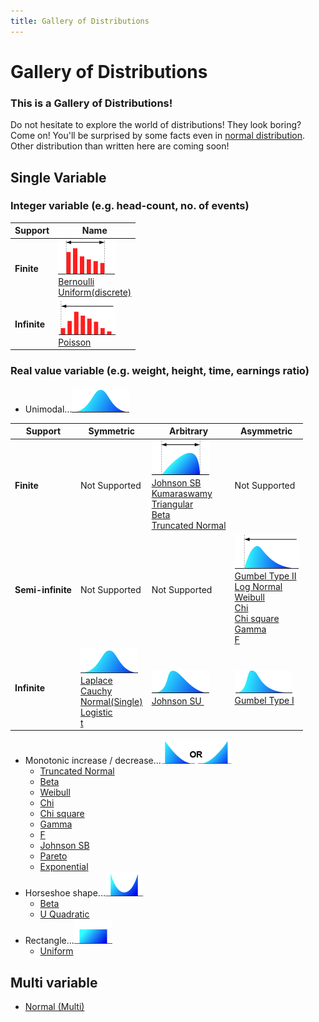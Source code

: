 ```yaml
---
title: Gallery of Distributions
---
```


# Gallery of Distributions

### This is a Gallery of Distributions!

Do not hesitate to explore the world of distributions! They look boring? Come on! You'll be surprised by some facts even in [normal distribution](https://www.ntrand.com/normal-distribution-single/).\
Other distribution than written here are coming soon!

## Single Variable

### Integer variable (e.g. head-count, no. of events)

| Support      | Name                                                                                                                                                                                                               |
| ------------ | ------------------------------------------------------------------------------------------------------------------------------------------------------------------------------------------------------------------ |
| **Finite**   | ![](./../assets/distributions/DiscFinite.png)<br /> [Bernoulli](https://www.ntrand.com/bernoulli-distribution/)<br /> [Uniform(discrete)](https://www.ntrand.com/uniform-distribution-discrete/) |
| **Infinite** | ![](./../assets/distributions/DiscInfinite.png)<br /> [Poisson](https://www.ntrand.com/poisson-distribution/)                                                                                    |

### Real value variable (e.g. weight, height, time, earnings ratio)

- Unimodal...![](./../assets/distributions/ContInfiniteSym.png)

| Support           | Symmetric                                                                                                                                                                                                                                                                                                                                                                                   | Arbitrary                                                                                                                                                                                                                                                                                                                                                                                                             | Asymmetric                                                                                                                                                                                                                                                                                                                                                                                                                                                                                                                    |
| ----------------- | ------------------------------------------------------------------------------------------------------------------------------------------------------------------------------------------------------------------------------------------------------------------------------------------------------------------------------------------------------------------------------------------- | --------------------------------------------------------------------------------------------------------------------------------------------------------------------------------------------------------------------------------------------------------------------------------------------------------------------------------------------------------------------------------------------------------------------- | ----------------------------------------------------------------------------------------------------------------------------------------------------------------------------------------------------------------------------------------------------------------------------------------------------------------------------------------------------------------------------------------------------------------------------------------------------------------------------------------------------------------------------- |
| **Finite**        | Not Supported                                                                                                                                                                                                                                                                                                                                                                               | ![](./../assets/distributions/ContFinite.gif)<br /> [Johnson SB](https://www.ntrand.com/johnson-sb-distribution/)<br /> [Kumaraswamy](https://www.ntrand.com/kumaraswamy-distribution/)<br /> [Triangular](https://www.ntrand.com/triangular-distribution/)<br /> [Beta](https://www.ntrand.com/beta-distribution/)<br /> [Truncated Normal](https://www.ntrand.com/truncated-normal-distribution/) | Not Supported                                                                                                                                                                                                                                                                                                                                                                                                                                                                                                                 |
| **Semi-infinite** | Not Supported                                                                                                                                                                                                                                                                                                                                                                               | Not Supported                                                                                                                                                                                                                                                                                                                                                                                                         | ![](./../assets/distributions/ContHalfinfiniteAsym.png)<br /> [Gumbel Type II](https://www.ntrand.com/gumbel-type-ii-distribution/)<br /> [Log Normal](https://www.ntrand.com/log-normal-distribution/)<br /> [Weibull](https://www.ntrand.com/weibull-distribution/)<br /> [Chi](https://www.ntrand.com/chi-distribution/)<br /> [Chi square](https://www.ntrand.com/chi-square-distribution/)<br /> [Gamma](https://www.ntrand.com/Gamma-distribution/)<br /> [F](https://www.ntrand.com/f-distribution/) |
| **Infinite**      | ![](./../assets/distributions/ContInfiniteSym.png)<br /> [Laplace](https://www.ntrand.com/laplace-distribution/)<br /> [Cauchy](https://www.ntrand.com/cauchy-distribution/)<br /> [Normal(Single)](https://www.ntrand.com/normal-distribution-single/)<br /> [Logistic](https://www.ntrand.com/logistic-distribution/)<br /> [t](https://www.ntrand.com/t-distribution/) | ![](./../assets/distributions/ContInfinite.gif)<br /> [Johnson SU ](https://www.ntrand.com/johnson-su-distribution/)                                                                                                                                                                                                                                                                                | ![](./../assets/distributions/ContInfiniteAsym.png)<br /> [Gumbel Type I](https://www.ntrand.com/gumbel-type-i-distribution/)                                                                                                                                                                                                                                                                                                                                                                               |

- Monotonic increase / decrease...![](./../assets/distributions/ContSlope.png)
  - [Truncated Normal](https://www.ntrand.com/truncated-normal-distribution/)
  - [Beta](https://www.ntrand.com/beta-distribution/)
  - [Weibull](https://www.ntrand.com/weibull-distribution/)
  - [Chi](https://www.ntrand.com/chi-distribution/)
  - [Chi square](https://www.ntrand.com/chi-square-distribution/)
  - [Gamma](https://www.ntrand.com/Gamma-distribution/)
  - [F](https://www.ntrand.com/f-distribution/)
  - [Johnson SB](https://www.ntrand.com/johnson-sb-distribution/)
  - [Pareto](https://www.ntrand.com/pareto-distribution/)
  - [Exponential](https://www.ntrand.com/exponential-distribution/)
- Horseshoe shape...![](./../assets/distributions/ContUShape.png)
  - [Beta](https://www.ntrand.com/beta-distribution/)
  - [U Quadratic](https://www.ntrand.com/u-quadratic-distribution/)
- Rectangle...![](./../assets/distributions/ContRect.png)
  - [Uniform](https://www.ntrand.com/uniform-distribution/)

## Multi variable

- [Normal (Multi)](https://www.ntrand.com/normal-distribution-multi/)
